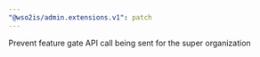 ```yaml
---
"@wso2is/admin.extensions.v1": patch
---
```


Prevent feature gate API call being sent for the super organization
